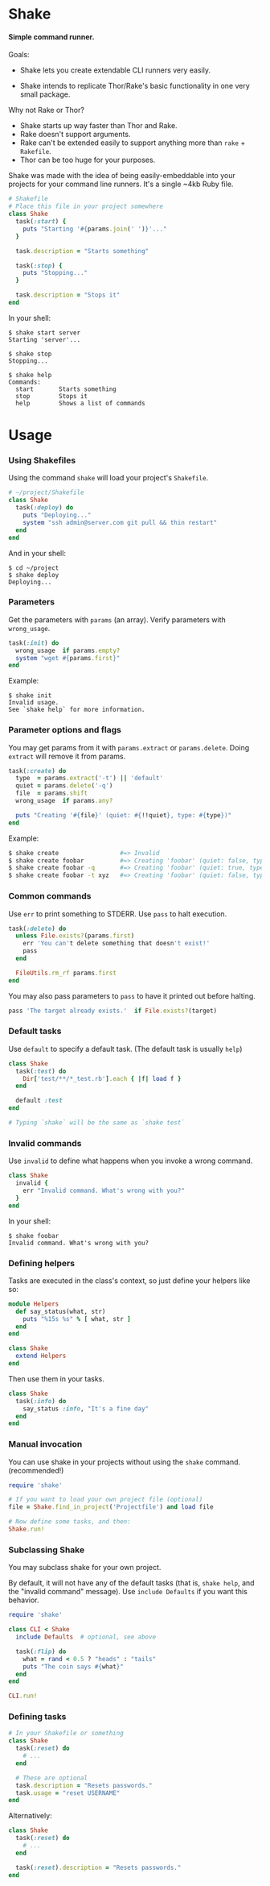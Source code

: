 # Shake
#### Simple command runner.

Goals:

 * Shake lets you create extendable CLI runners very easily.

 * Shake intends to replicate Thor/Rake's basic functionality in one very small package.

Why not Rake or Thor?

 * Shake starts up way faster than Thor and Rake.
 * Rake doesn't support arguments.
 * Rake can't be extended easily to support anything more than `rake` + `Rakefile`.
 * Thor can be too huge for your purposes.

Shake was made with the idea of being easily-embeddable into your projects
for your command line runners. It's a single ~4kb Ruby file.

``` ruby
# Shakefile
# Place this file in your project somewhere
class Shake
  task(:start) {
    puts "Starting '#{params.join(' ')}'..."
  }

  task.description = "Starts something"

  task(:stop) {
    puts "Stopping..."
  }

  task.description = "Stops it"
end
```

In your shell:

    $ shake start server
    Starting 'server'...

    $ shake stop
    Stopping...

    $ shake help
    Commands:
      start       Starts something
      stop        Stops it
      help        Shows a list of commands

Usage
=====

### Using Shakefiles

Using the command `shake` will load your project's `Shakefile`.

``` ruby
# ~/project/Shakefile
class Shake
  task(:deploy) do
    puts "Deploying..."
    system "ssh admin@server.com git pull && thin restart"
  end
end
```

And in your shell:

    $ cd ~/project
    $ shake deploy
    Deploying...

### Parameters

Get the parameters with `params` (an array). Verify parameters with `wrong_usage`.

``` ruby
task(:init) do
  wrong_usage  if params.empty?
  system "wget #{params.first}"
end
```

Example:

    $ shake init
    Invalid usage.
    See `shake help` for more information.

### Parameter options and flags

You may get params from it with `params.extract` or `params.delete`. Doing `extract`
will remove it from params.

``` ruby
task(:create) do
  type  = params.extract('-t') || 'default'
  quiet = params.delete('-q')
  file  = params.shift
  wrong_usage  if params.any?

  puts "Creating '#{file}' (quiet: #{!!quiet}, type: #{type})"
end
```

Example:

``` bash
$ shake create                 #=> Invalid
$ shake create foobar          #=> Creating 'foobar' (quiet: false, type: default)
$ shake create foobar -q       #=> Creating 'foobar' (quiet: true, type: default)
$ shake create foobar -t xyz   #=> Creating 'foobar' (quiet: false, type: xyz)
```

### Common commands

Use `err` to print something to STDERR. Use `pass` to halt execution.

``` ruby
task(:delete) do
  unless File.exists?(params.first)
    err 'You can't delete something that doesn't exist!'
    pass
  end

  FileUtils.rm_rf params.first
end
```

You may also pass parameters to `pass` to have it printed out before halting.

``` ruby
pass 'The target already exists.'  if File.exists?(target)
```

### Default tasks

Use `default` to specify a default task. (The default task is usually `help`)

``` ruby
class Shake
  task(:test) do
    Dir['test/**/*_test.rb'].each { |f| load f }
  end

  default :test
end

# Typing `shake` will be the same as `shake test`
```

### Invalid commands

Use `invalid` to define what happens when you invoke a wrong command.

``` ruby
class Shake
  invalid {
    err "Invalid command. What's wrong with you?"
  }
end
```

In your shell:

    $ shake foobar
    Invalid command. What's wrong with you?

### Defining helpers

Tasks are executed in the class's context, so just define your helpers like so:

``` ruby
module Helpers
  def say_status(what, str)
    puts "%15s %s" % [ what, str ]
  end
end

class Shake
  extend Helpers
end
```

Then use them in your tasks.

``` ruby
class Shake
  task(:info) do
    say_status :info, "It's a fine day"
  end
end
```

### Manual invocation

You can use shake in your projects without using the `shake` command. (recommended!)

``` ruby
require 'shake'

# If you want to load your own project file (optional)
file = Shake.find_in_project('Projectfile') and load file

# Now define some tasks, and then:
Shake.run!
```

### Subclassing Shake

You may subclass shake for your own project.

By default, it will not have any of the default tasks (that is, `shake help`, and
the "invalid command" message). Use `include Defaults` if you want this behavior.

``` ruby
require 'shake'

class CLI < Shake
  include Defaults  # optional, see above

  task(:flip) do
    what = rand < 0.5 ? "heads" : "tails"
    puts "The coin says #{what}"
  end
end

CLI.run!
```

### Defining tasks

``` ruby
# In your Shakefile or something
class Shake
  task(:reset) do
    # ...
  end

  # These are optional
  task.description = "Resets passwords."
  task.usage = "reset USERNAME"
end
```

Alternatively:

``` ruby
class Shake
  task(:reset) do
    # ...
  end

  task(:reset).description = "Resets passwords."
end
```
